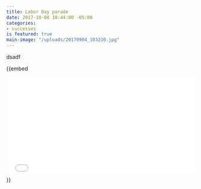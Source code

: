 ```yaml
---
title: Labor Day parade
date: 2017-10-08 18:44:00 -05:00
categories:
- successes
is featured: true
main-image: "/uploads/20170904_103230.jpg"
---
```


dsadf


{{embed <div style="max-width: 720px;"><div style="left: 0; width: 100%; height: 0; position: relative; padding-bottom: 52.5%;"><iframe src="//cdn.iframe.ly/XOqjguy" style="border: 0; top: 0; left: 0; width: 100%; height: 100%; position: absolute;" allowfullscreen></iframe></div></div>}}